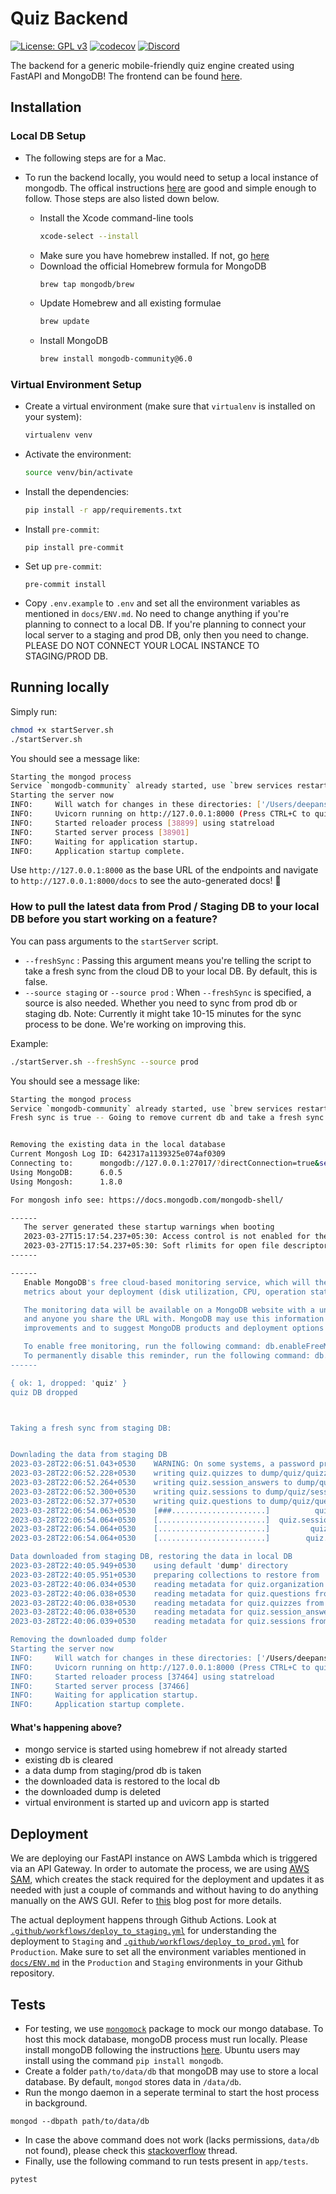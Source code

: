 # Quiz Backend

[![License: GPL v3](https://img.shields.io/badge/License-GPLv3-blue.svg)](https://www.gnu.org/licenses/gpl-3.0)
[![codecov](https://codecov.io/gh/avantifellows/quiz-backend/branch/main/graph/badge.svg)](https://codecov.io/gh/avantifellows/quiz-backend)
[![Discord](https://img.shields.io/discord/717975833226248303.svg?label=&logo=discord&logoColor=ffffff&color=7389D8&labelColor=6A7EC2&style=flat-square)](https://discord.gg/29qYD7fZtZ)

The backend for a generic mobile-friendly quiz engine created using FastAPI and MongoDB! The frontend can be found [here](https://github.com/avantifellows/quiz-frontend).

## Installation

### Local DB Setup

- The following steps are for a Mac.
- To run the backend locally, you would need to setup a local instance of mongodb. The offical instructions [here](https://www.mongodb.com/docs/manual/tutorial/install-mongodb-on-os-x/#run-mongodb-community-edition) are good and simple enough to follow. Those steps are also listed down below.

  - Install the Xcode command-line tools
    ```bash
    xcode-select --install
    ```
  - Make sure you have homebrew installed. If not, go [here](https://brew.sh/#install)
  - Download the official Homebrew formula for MongoDB
    ```bash
    brew tap mongodb/brew
    ```
  - Update Homebrew and all existing formulae
    ```bash
    brew update
    ```
  - Install MongoDB
    ```bash
    brew install mongodb-community@6.0
    ```

### Virtual Environment Setup

- Create a virtual environment (make sure that `virtualenv` is installed on your system):
  ```bash
  virtualenv venv
  ```

- Activate the environment:
  ```bash
  source venv/bin/activate
  ```

- Install the dependencies:
  ```bash
  pip install -r app/requirements.txt
  ```

- Install `pre-commit`:
  ```
  pip install pre-commit
  ```

- Set up `pre-commit`:
  ```
  pre-commit install
  ```

- Copy `.env.example` to `.env` and set all the environment variables as mentioned in `docs/ENV.md`. No need to change anything if you're planning to connect to a local DB. If you're planning to connect your local server to a staging and prod DB, only then you need to change. PLEASE DO NOT CONNECT YOUR LOCAL INSTANCE TO STAGING/PROD DB.

## Running locally

Simply run:

```bash
chmod +x startServer.sh
./startServer.sh
```

You should see a message like:
```bash
Starting the mongod process
Service `mongodb-community` already started, use `brew services restart mongodb-community` to restart.
Starting the server now
INFO:     Will watch for changes in these directories: ['/Users/deepansh/Documents/Work/repos/quiz-backend/app']
INFO:     Uvicorn running on http://127.0.0.1:8000 (Press CTRL+C to quit)
INFO:     Started reloader process [38899] using statreload
INFO:     Started server process [38901]
INFO:     Waiting for application startup.
INFO:     Application startup complete.
```

Use `http://127.0.0.1:8000` as the base URL of the endpoints and navigate to `http://127.0.0.1:8000/docs` to see the auto-generated docs! :dancer:

### How to pull the latest data from Prod / Staging DB to your local DB before you start working on a feature?


You can pass arguments to the `startServer` script.
- `--freshSync` : Passing this argument means you're telling the script to take a fresh sync from the cloud DB to your local DB. By default, this is false.
- `--source staging` or `--source prod` : When `--freshSync` is specified, a source is also needed. Whether you need to sync from prod db or staging db. Note: Currently it might take 10-15 minutes for the sync process to be done. We're working on improving this.

Example:
```bash
./startServer.sh --freshSync --source prod
```

You should see a message like:
```bash
Starting the mongod process
Service `mongodb-community` already started, use `brew services restart mongodb-community` to restart.
Fresh sync is true -- Going to remove current db and take a fresh sync


Removing the existing data in the local database
Current Mongosh Log ID:	642317a1139325e074af0309
Connecting to:		mongodb://127.0.0.1:27017/?directConnection=true&serverSelectionTimeoutMS=2000&appName=mongosh+1.8.0
Using MongoDB:		6.0.5
Using Mongosh:		1.8.0

For mongosh info see: https://docs.mongodb.com/mongodb-shell/

------
   The server generated these startup warnings when booting
   2023-03-27T15:17:54.237+05:30: Access control is not enabled for the database. Read and write access to data and configuration is unrestricted
   2023-03-27T15:17:54.237+05:30: Soft rlimits for open file descriptors too low
------

------
   Enable MongoDB's free cloud-based monitoring service, which will then receive and display
   metrics about your deployment (disk utilization, CPU, operation statistics, etc).

   The monitoring data will be available on a MongoDB website with a unique URL accessible to you
   and anyone you share the URL with. MongoDB may use this information to make product
   improvements and to suggest MongoDB products and deployment options to you.

   To enable free monitoring, run the following command: db.enableFreeMonitoring()
   To permanently disable this reminder, run the following command: db.disableFreeMonitoring()
------

{ ok: 1, dropped: 'quiz' }
quiz DB dropped



Taking a fresh sync from staging DB:


Downlading the data from staging DB
2023-03-28T22:06:51.043+0530	WARNING: On some systems, a password provided directly in a connection string or using --uri may be visible to system status programs such as `ps` that may be invoked by other users. Consider omitting the password to provide it via stdin, or using the --config option to specify a configuration file with the password.
2023-03-28T22:06:52.228+0530	writing quiz.quizzes to dump/quiz/quizzes.bson
2023-03-28T22:06:52.264+0530	writing quiz.session_answers to dump/quiz/session_answers.bson
2023-03-28T22:06:52.300+0530	writing quiz.sessions to dump/quiz/sessions.bson
2023-03-28T22:06:52.377+0530	writing quiz.questions to dump/quiz/questions.bson
2023-03-28T22:06:54.063+0530	[###.....................]          quiz.quizzes      101/611  (16.5%)
2023-03-28T22:06:54.064+0530	[........................]  quiz.session_answers  101/7868281   (0.0%)
2023-03-28T22:06:54.064+0530	[........................]         quiz.sessions   101/121840   (0.1%)
2023-03-28T22:06:54.064+0530	[........................]        quiz.questions    101/18467   (0.5%)

Data downloaded from staging DB, restoring the data in local DB
2023-03-28T22:40:05.949+0530	using default 'dump' directory
2023-03-28T22:40:05.951+0530	preparing collections to restore from
2023-03-28T22:40:06.034+0530	reading metadata for quiz.organization from dump/quiz/organization.metadata.json
2023-03-28T22:40:06.038+0530	reading metadata for quiz.questions from dump/quiz/questions.metadata.json
2023-03-28T22:40:06.038+0530	reading metadata for quiz.quizzes from dump/quiz/quizzes.metadata.json
2023-03-28T22:40:06.038+0530	reading metadata for quiz.session_answers from dump/quiz/session_answers.metadata.json
2023-03-28T22:40:06.039+0530	reading metadata for quiz.sessions from dump/quiz/sessions.metadata.json

Removing the downloaded dump folder
Starting the server now
INFO:     Will watch for changes in these directories: ['/Users/deepansh/Documents/Work/repos/quiz-backend/app']
INFO:     Uvicorn running on http://127.0.0.1:8000 (Press CTRL+C to quit)
INFO:     Started reloader process [37464] using statreload
INFO:     Started server process [37466]
INFO:     Waiting for application startup.
INFO:     Application startup complete.
```

#### What's happening above?
- mongo service is started using homebrew if not already started
- existing db is cleared
- a data dump from staging/prod db is taken
- the downloaded data is restored to the local db
- the downloaded dump is deleted
- virtual environment is started up and uvicorn app is started

## Deployment

We are deploying our FastAPI instance on AWS Lambda which is triggered via an API Gateway. In order to automate the process, we are using [AWS SAM](https://www.youtube.com/watch?v=tA9IIGR6XFo&ab_channel=JavaHomeCloud), which creates the stack required for the deployment and updates it as needed with just a couple of commands and without having to do anything manually on the AWS GUI. Refer to [this](https://www.eliasbrange.dev/posts/deploy-fastapi-on-aws-part-1-lambda-api-gateway/) blog post for more details.

The actual deployment happens through Github Actions. Look at [`.github/workflows/deploy_to_staging.yml`](.github/workflows/deploy_to_staging.yml) for understanding the deployment to `Staging` and [`.github/workflows/deploy_to_prod.yml`](.github/workflows/deploy_to_prod.yml) for `Production`. Make sure to set all the environment variables mentioned in [`docs/ENV.md`](docs/ENV.md) in the `Production` and `Staging` environments in your Github repository.

## Tests
- For testing, we use [`mongomock`](https://docs.mongoengine.org/guide/mongomock.html) package to mock our mongo database. To host this mock database, mongoDB process must run locally. Please install mongoDB following the instructions [here](https://www.mongodb.com/docs/manual/administration/install-community/). Ubuntu users may install using the command `pip install mongodb`.
- Create a folder `path/to/data/db` that mongoDB may use to store a local database. By default, `mongod` stores data in `/data/db`.
- Run the mongo daemon in a seperate terminal to start the host process in background.
```
mongod --dbpath path/to/data/db
```
- In case the above command does not work (lacks permissions, `data/db` not found), please check this [stackoverflow](https://stackoverflow.com/questions/22862808/mongod-command-not-found-os-x) thread.
- Finally, use the following command to run tests present in `app/tests`.
```
pytest
```
